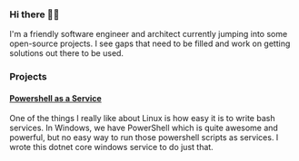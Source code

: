 ### Hi there 🐱‍👤

I'm a friendly software engineer and architect currently jumping into some open-source projects. I see gaps that need to be filled and work on getting solutions out there to be used.

### Projects
#### [Powershell as a Service](https://github.com/WarGravy/PowerShell-As-A-Service)
One of the things I really like about Linux is how easy it is to write bash services. In Windows, we have PowerShell which is quite awesome and powerful, but no easy way to run those powershell scripts as services. I wrote this dotnet core windows service to do just that.

<!--
**WarGravy/wargravy** is a ✨ _special_ ✨ repository because its `README.md` (this file) appears on your GitHub profile.

Here are some ideas to get you started:

- 🔭 I’m currently working on ...
- 🌱 I’m currently learning ...
- 👯 I’m looking to collaborate on ...
- 🤔 I’m looking for help with ...
- 💬 Ask me about ...
- 📫 How to reach me: ...
- 😄 Pronouns: ...
- ⚡ Fun fact: ...
-->
